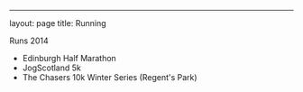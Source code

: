 ---
layout: page
title: Running


Runs 2014
* Edinburgh Half Marathon
* JogScotland 5k
* The Chasers 10k Winter Series (Regent's Park)
